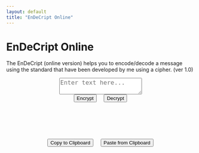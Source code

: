 ```yaml
---
layout: default
title: "EnDeCript Online"
---
```


# EnDeCript Online

The EnDeCript (online version) helps you to encode/decode a message using the standard that have been developed by me using a cipher. (ver 1.0)

<div style="text-align: center">
    <textarea id="inputBox" placeholder="Enter text here..." style="font-size: 16px"></textarea><br>
    <button onclick="handleEncrypt()" id="enc">Encrypt</button> &nbsp; &nbsp;  
    <button onclick="handleDecrypt()" id="dec">Decrypt</button>
    <br>
    <br>
    <h2 id="output"></h2>
    <br>
    <div id="result"></div>
    <br>
    <br>
    <button onclick="copyToClipboard()" id="copy">Copy to Clipboard</button> &nbsp; &nbsp;  
    <button onclick="getClipboardText()" id="get">Paste from Clipboard</button>
    <br>
    <br>
    <div id="status"></div>
</div>

<script src="CC.js"></script>
<script src="EC.js"></script>
<script src="main.js"></script>